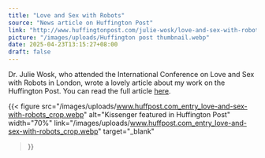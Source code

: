 ```yaml
---
title: "Love and Sex with Robots"
source: "News article on Huffington Post"
link: "http://www.huffingtonpost.com/julie-wosk/love-and-sex-with-robots_b_13786384.html"
picture: "/images/uploads/Huffington post thumbnail.webp"
date: 2025-04-23T13:15:27+08:00
draft: false
---
```



Dr. Julie Wosk, who attended the International Conference on Love and Sex with Robots in London, wrote a lovely article about my work on the Huffington Post. You can read the full article [here](http://www.huffingtonpost.com/julie-wosk/love-and-sex-with-robots_b_13786384.html).

{{< figure src="/images/uploads/www.huffpost.com_entry_love-and-sex-with-robots_crop.webp" 
alt="Kissenger featured in Huffington Post" 
width="70%"
link="/images/uploads/www.huffpost.com_entry_love-and-sex-with-robots_crop.webp"
target="_blank"
>}}